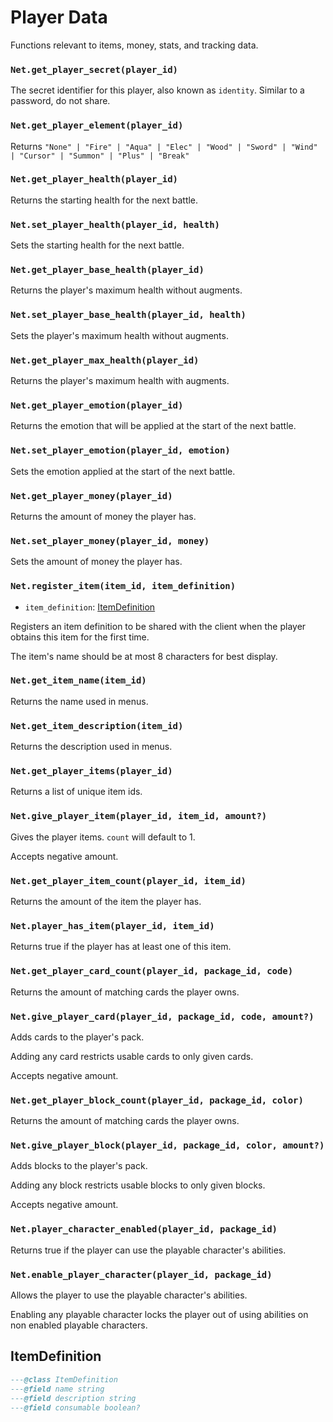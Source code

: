 # Player Data

Functions relevant to items, money, stats, and tracking data.

### `Net.get_player_secret(player_id)`

The secret identifier for this player, also known as `identity`. Similar to a password, do not share.

### `Net.get_player_element(player_id)`

Returns `"None" | "Fire" | "Aqua" | "Elec" | "Wood" | "Sword" | "Wind" | "Cursor" | "Summon" | "Plus" | "Break"`

### `Net.get_player_health(player_id)`

Returns the starting health for the next battle.

### `Net.set_player_health(player_id, health)`

Sets the starting health for the next battle.

### `Net.get_player_base_health(player_id)`

Returns the player's maximum health without augments.

### `Net.set_player_base_health(player_id, health)`

Sets the player's maximum health without augments.

### `Net.get_player_max_health(player_id)`

Returns the player's maximum health with augments.

### `Net.get_player_emotion(player_id)`

Returns the emotion that will be applied at the start of the next battle.

### `Net.set_player_emotion(player_id, emotion)`

Sets the emotion applied at the start of the next battle.

### `Net.get_player_money(player_id)`

Returns the amount of money the player has.

### `Net.set_player_money(player_id, money)`

Sets the amount of money the player has.

### `Net.register_item(item_id, item_definition)`

- `item_definition`: [ItemDefinition](#itemdefinition)

Registers an item definition to be shared with the client when the player obtains this item for the first time.

The item's name should be at most 8 characters for best display.

### `Net.get_item_name(item_id)`

Returns the name used in menus.

### `Net.get_item_description(item_id)`

Returns the description used in menus.

### `Net.get_player_items(player_id)`

Returns a list of unique item ids.

### `Net.give_player_item(player_id, item_id, amount?)`

Gives the player items. `count` will default to 1.

Accepts negative amount.

### `Net.get_player_item_count(player_id, item_id)`

Returns the amount of the item the player has.

### `Net.player_has_item(player_id, item_id)`

Returns true if the player has at least one of this item.

### `Net.get_player_card_count(player_id, package_id, code)`

Returns the amount of matching cards the player owns.

### `Net.give_player_card(player_id, package_id, code, amount?)`

Adds cards to the player's pack.

Adding any card restricts usable cards to only given cards.

Accepts negative amount.

### `Net.get_player_block_count(player_id, package_id, color)`

Returns the amount of matching cards the player owns.

### `Net.give_player_block(player_id, package_id, color, amount?)`

Adds blocks to the player's pack.

Adding any block restricts usable blocks to only given blocks.

Accepts negative amount.

### `Net.player_character_enabled(player_id, package_id)`

Returns true if the player can use the playable character's abilities.

### `Net.enable_player_character(player_id, package_id)`

Allows the player to use the playable character's abilities.

Enabling any playable character locks the player out of using abilities on non enabled playable characters.

## ItemDefinition

```lua
---@class ItemDefinition
---@field name string
---@field description string
---@field consumable boolean?
```
